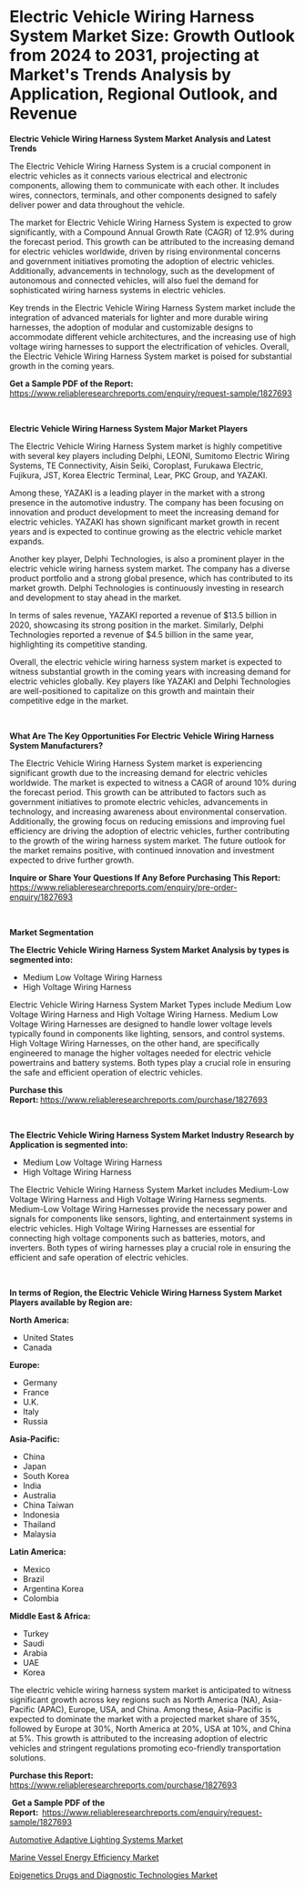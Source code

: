 <p><h1>Electric Vehicle Wiring Harness System Market Size: Growth Outlook from 2024 to 2031, projecting at Market's Trends Analysis by Application, Regional Outlook, and Revenue</h1></p><p><strong>Electric Vehicle Wiring Harness System Market Analysis and Latest Trends</strong></p>
<p><p>The Electric Vehicle Wiring Harness System is a crucial component in electric vehicles as it connects various electrical and electronic components, allowing them to communicate with each other. It includes wires, connectors, terminals, and other components designed to safely deliver power and data throughout the vehicle.</p><p>The market for Electric Vehicle Wiring Harness System is expected to grow significantly, with a Compound Annual Growth Rate (CAGR) of 12.9% during the forecast period. This growth can be attributed to the increasing demand for electric vehicles worldwide, driven by rising environmental concerns and government initiatives promoting the adoption of electric vehicles. Additionally, advancements in technology, such as the development of autonomous and connected vehicles, will also fuel the demand for sophisticated wiring harness systems in electric vehicles.</p><p>Key trends in the Electric Vehicle Wiring Harness System market include the integration of advanced materials for lighter and more durable wiring harnesses, the adoption of modular and customizable designs to accommodate different vehicle architectures, and the increasing use of high voltage wiring harnesses to support the electrification of vehicles. Overall, the Electric Vehicle Wiring Harness System market is poised for substantial growth in the coming years.</p></p>
<p><strong>Get a Sample PDF of the Report:&nbsp;</strong> <a href="https://www.reliableresearchreports.com/enquiry/request-sample/1827693">https://www.reliableresearchreports.com/enquiry/request-sample/1827693</a></p>
<p>&nbsp;</p>
<p><strong>Electric Vehicle Wiring Harness System Major Market Players</strong></p>
<p><p>The Electric Vehicle Wiring Harness System market is highly competitive with several key players including Delphi, LEONI, Sumitomo Electric Wiring Systems, TE Connectivity, Aisin Seiki, Coroplast, Furukawa Electric, Fujikura, JST, Korea Electric Terminal, Lear, PKC Group, and YAZAKI.</p><p>Among these, YAZAKI is a leading player in the market with a strong presence in the automotive industry. The company has been focusing on innovation and product development to meet the increasing demand for electric vehicles. YAZAKI has shown significant market growth in recent years and is expected to continue growing as the electric vehicle market expands.</p><p>Another key player, Delphi Technologies, is also a prominent player in the electric vehicle wiring harness system market. The company has a diverse product portfolio and a strong global presence, which has contributed to its market growth. Delphi Technologies is continuously investing in research and development to stay ahead in the market.</p><p>In terms of sales revenue, YAZAKI reported a revenue of $13.5 billion in 2020, showcasing its strong position in the market. Similarly, Delphi Technologies reported a revenue of $4.5 billion in the same year, highlighting its competitive standing.</p><p>Overall, the electric vehicle wiring harness system market is expected to witness substantial growth in the coming years with increasing demand for electric vehicles globally. Key players like YAZAKI and Delphi Technologies are well-positioned to capitalize on this growth and maintain their competitive edge in the market.</p></p>
<p>&nbsp;</p>
<p><strong>What Are The Key Opportunities For Electric Vehicle Wiring Harness System Manufacturers?</strong></p>
<p><p>The Electric Vehicle Wiring Harness System market is experiencing significant growth due to the increasing demand for electric vehicles worldwide. The market is expected to witness a CAGR of around 10% during the forecast period. This growth can be attributed to factors such as government initiatives to promote electric vehicles, advancements in technology, and increasing awareness about environmental conservation. Additionally, the growing focus on reducing emissions and improving fuel efficiency are driving the adoption of electric vehicles, further contributing to the growth of the wiring harness system market. The future outlook for the market remains positive, with continued innovation and investment expected to drive further growth.</p></p>
<p><strong>Inquire or Share Your Questions If Any Before Purchasing This Report:</strong> <a href="https://www.reliableresearchreports.com/enquiry/pre-order-enquiry/1827693">https://www.reliableresearchreports.com/enquiry/pre-order-enquiry/1827693</a></p>
<p>&nbsp;</p>
<p><strong>Market Segmentation</strong></p>
<p><strong>The Electric Vehicle Wiring Harness System Market Analysis by types is segmented into:</strong></p>
<p><ul><li>Medium Low Voltage Wiring Harness</li><li>High Voltage Wiring Harness</li></ul></p>
<p><p>Electric Vehicle Wiring Harness System Market Types include Medium Low Voltage Wiring Harness and High Voltage Wiring Harness. Medium Low Voltage Wiring Harnesses are designed to handle lower voltage levels typically found in components like lighting, sensors, and control systems. High Voltage Wiring Harnesses, on the other hand, are specifically engineered to manage the higher voltages needed for electric vehicle powertrains and battery systems. Both types play a crucial role in ensuring the safe and efficient operation of electric vehicles.</p></p>
<p><strong>Purchase this Report:&nbsp;</strong><a href="https://www.reliableresearchreports.com/purchase/1827693">https://www.reliableresearchreports.com/purchase/1827693</a></p>
<p>&nbsp;</p>
<p><strong>The Electric Vehicle Wiring Harness System Market Industry Research by Application is segmented into:</strong></p>
<p><ul><li>Medium Low Voltage Wiring Harness</li><li>High Voltage Wiring Harness</li></ul></p>
<p><p>The Electric Vehicle Wiring Harness System Market includes Medium-Low Voltage Wiring Harness and High Voltage Wiring Harness segments. Medium-Low Voltage Wiring Harnesses provide the necessary power and signals for components like sensors, lighting, and entertainment systems in electric vehicles. High Voltage Wiring Harnesses are essential for connecting high voltage components such as batteries, motors, and inverters. Both types of wiring harnesses play a crucial role in ensuring the efficient and safe operation of electric vehicles.</p></p>
<p>&nbsp;</p>
<p><strong>In terms of Region, the Electric Vehicle Wiring Harness System Market Players available by Region are:</strong></p>
<p>
    <p> <strong> North America: </strong>
        <ul>
            <li>United States</li>
            <li>Canada</li>
        </ul>
        </p> 
    <p> <strong> Europe: </strong>
        <ul>
            <li>Germany</li>
            <li>France</li>
            <li>U.K.</li>
            <li>Italy</li>
            <li>Russia</li>
        </ul>
        </p> 
    <p> <strong> Asia-Pacific: </strong>
        <ul>
            <li>China</li>
            <li>Japan</li>
            <li>South Korea</li>
            <li>India</li>
            <li>Australia</li>
            <li>China Taiwan</li>
            <li>Indonesia</li>
            <li>Thailand</li>
            <li>Malaysia</li>
        </ul>
        </p> 
    <p> <strong> Latin America: </strong>
        <ul>
            <li>Mexico</li>
            <li>Brazil</li>
            <li>Argentina Korea</li>
            <li>Colombia</li>
        </ul>
        </p> 
    <p> <strong> Middle East & Africa: </strong>
        <ul>
            <li>Turkey</li>
            <li>Saudi</li>
            <li>Arabia</li>
            <li>UAE</li>
            <li>Korea</li>
        </ul>
    </p>
    </p>
<p><p>The electric vehicle wiring harness system market is anticipated to witness significant growth across key regions such as North America (NA), Asia-Pacific (APAC), Europe, USA, and China. Among these, Asia-Pacific is expected to dominate the market with a projected market share of 35%, followed by Europe at 30%, North America at 20%, USA at 10%, and China at 5%. This growth is attributed to the increasing adoption of electric vehicles and stringent regulations promoting eco-friendly transportation solutions.</p></p>
<p><strong>Purchase this Report: </strong><a href="https://www.reliableresearchreports.com/purchase/1827693">https://www.reliableresearchreports.com/purchase/1827693</a></p>
<p>&nbsp;<strong>Get a Sample PDF of the Report:&nbsp;&nbsp;</strong><a href="https://www.reliableresearchreports.com/enquiry/request-sample/1827693">https://www.reliableresearchreports.com/enquiry/request-sample/1827693</a></p>
<p><strong></strong></p>
<p><p><a href="https://github.com/provorikovar/Market-Research-Report-List-3/blob/main/automotive-adaptive-lighting-systems-market.md">Automotive Adaptive Lighting Systems Market</a></p><p><a href="https://view.publitas.com/reportprime-1/marine-vessel-energy-efficiency-market-size-growth-outlook-from-2024-to-2031-projecting-at-markets-trends-analysis-by-application-regional-outlook-and-revenue/">Marine Vessel Energy Efficiency Market</a></p><p><a href="https://view.publitas.com/reportprime-1/global-epigenetics-drugs-and-diagnostic-technologies-market-size-and-market-trends-insights-and-projections-from-2023-to-2030/">Epigenetics Drugs and Diagnostic Technologies Market</a></p></p>